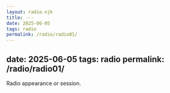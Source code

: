```yaml
---
layout: radio.njk
title: ---
date: 2025-06-05
tags: radio
permalink: /radio/radio01/
---
```


date: 2025-06-05
tags: radio
permalink: /radio/radio01/
---

Radio appearance or session.
